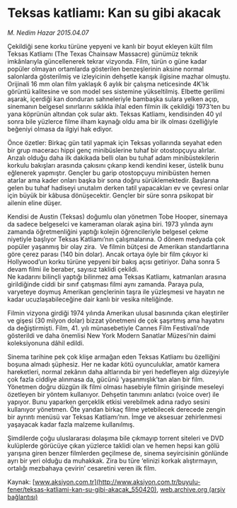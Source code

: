 # Teksas katliamı: Kan su gibi akacak

*M. Nedim Hazar 2015.04.07*

<div class="pNewsDetailMainContent" itemprop="articleBody">
 <p>
  Çekildiği sene korku türüne yepyeni ve kanlı bir boyut ekleyen kült film Teksas Katliamı (The Texas Chainsaw Massacre) günümüz teknik imkânlarıyla güncellenerek tekrar vizyonda. Film, türün o güne kadar popüler olmayan ortamlarda gösterilen benzeşlerinin aksine normal salonlarda gösterilmiş ve izleyicinin dehşetle karışık ilgisine mazhar olmuştu. Orijinali 16 mm olan film yaklaşık 6 aylık bir çalışma neticesinde 4K’lık görüntü kalitesine ve son model ses sistemine yükseltilmiş. Elbette gerilimi aşarak, içerdiği kan donduran sahneleriyle bambaşka sulara yelken açıp, sinemanın belgesel sınırlarını sıklıkla ihlal eden filmin ilk çekildiği 1973’ten bu yana köprünün altından çok sular aktı. Teksas Katliamı, kendisinden 40 yıl sonra bile yüzlerce filme ilham kaynağı oldu ama bir ilk olması özelliğiyle beğeniyi olmasa da ilgiyi hak ediyor.
 </p>
 <p>
  Önce özetler: Birkaç gün tatil yapmak için Teksas yollarında seyahat eden bir grup maceracı hippi genç minibüslerine tuhaf bir otostopçuyu alırlar. Arızalı olduğu daha ilk dakikada belli olan bu tuhaf adam minibüstekilerin korkulu bakışları arasında çakısını çıkarıp kendi kendini keser, üstelik bunu eğlenerek yapmıştır. Gençler bu garip otostopçuyu minibüsten hemen atarlar ama kader onları başka bir sona doğru sürüklemektedir. Başlarına gelen bu tuhaf hadiseyi unutalım derken tatil yapacakları ev ve çevresi onlar için büyük bir kâbusa dönüşecektir. Gençler bir süre sonra psikopat bir ailenin eline düşer.
 </p>
 <p>
  Kendisi de Austin (Teksas) doğumlu olan yönetmen Tobe Hooper, sinemaya da sadece belgeselci ve kameraman olarak aşina biri. 1973 yılında aynı zamanda öğretmenliğini yaptığı kolejin öğrencileriyle belgesel çekme niyetiyle başlıyor Teksas Katliamı’nın çalışmalarına. O dönem medyada çok popüler yaşanmış bir olay zira.  Ve filmin bütçesi de Amerikan standartlarına göre çerez parası (140 bin dolar). Ancak ortaya öyle bir film çıkıyor ki Hollywood’un korku türüne yepyeni bir bakış açısı getiriyor. Daha sonra 5 devam filmi ile beraber, sayısız taklidi çekildi.
  <br>
   Ne kadarını bilinçli yaptığı bilinmez ama Teksas Katliamı, katmanları arasına girildiğinde ciddi bir sınıf çatışması filmi aynı zamanda. Paraya pula, varyeteye doymuş Amerikan gençlerinin taşra ile yüzleşmesi ve hayatın ne kadar ucuzlaşabileceğine dair kanlı bir vesika niteliğinde.
  </br>
 </p>
 <p>
  Filmin vizyona girdiği 1974 yılında Amerikan ulusal basınında çıkan eleştiriler ve gişesi (30 milyon dolar) bizzat yönetmeni de çok şaşırtmış ama hayatını da değiştirmişti. Film, 41. yılı münasebetiyle Cannes Film Festivali’nde gösterildi ve daha önemlisi New York Modern Sanatlar Müzesi’nin daimi koleksiyonuna dâhil edildi.
 </p>
 <p>
  Sinema tarihine pek çok klişe armağan eden Teksas Katliamı bu özelliğini boşuna almadı şüphesiz. Her ne kadar kötü oyunculuklar, amatör kamera hareketleri, normal zekânın daha altlarında bir yeri hedefleyen algı düzeyiyle çok fazla ciddiye alınmasa da, gücünü ‘yaşanmışlık’tan alan bir film. Yönetmen doğru düzgün ilk filmi olması hasebiyle filmin girişinde meseleyi özetleyen bir yöntem kullanıyor. Dehşetin tanımını anlatıcı (voice over) ile yapıyor. Bunu yaparken gerçeklik etkisi verebilmek adına radyo sesini kullanıyor yönetmen. Öte yandan birkaç filme yetebilecek derecede zengin bir ayrıntı menüsü var Teksas Katliamı’nın. İmge ve aksesuar zehirlenmesi yaşayacak kadar fazla malzeme kullanılmış.
 </p>
 <p>
  Şimdilerde çoğu uluslararası dolaşıma bile çıkmayıp torrent siteleri ve DVD kulüplerde görücüye çıkan yüzlerce taklidi olan ve hemen hepsi kan gölü yarışına giren benzer filmlerden geçilmese de, sinema seyircisinin gönlünde ayrı bir yeri olduğu da muhakkak. Zira bu türe ‘elinizi korkak alıştırmayın, ortalığı mezbahaya çevirin’ cesaretini veren ilk film.
 </p>
</div>


Kaynak: [www.aksiyon.com.tr](http://www.aksiyon.com.tr/buyulu-fener/teksas-katliami-kan-su-gibi-akacak_550420), [web.archive.org (arşiv bağlantısı)](http://web.archive.org/web/20150706203222/http://www.aksiyon.com.tr/buyulu-fener/teksas-katliami-kan-su-gibi-akacak_550420)
